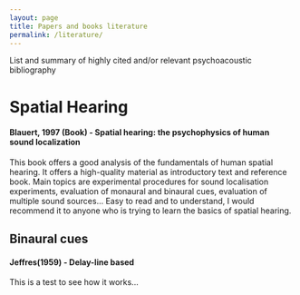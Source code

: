 ```yaml
---
layout: page
title: Papers and books literature
permalink: /literature/
---
```


List and summary of highly cited and/or relevant psychoacoustic bibliography

# Spatial Hearing
#### Blauert, 1997 (Book) - Spatial hearing: the psychophysics of human sound localization
This book offers a good analysis of the fundamentals of human spatial hearing. It offers a high-quality material as introductory text and reference book.
Main topics are experimental procedures for sound localisation experiments, evaluation of monaural and binaural cues, evaluation of multiple sound sources...
Easy to read and to understand, I would recommend it to anyone who is trying to learn the basics of spatial hearing.
## Binaural cues
#### Jeffres(1959) - Delay-line based
This is a test to see how it works...
